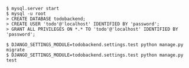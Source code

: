 
	$ mysql.server start
	$ mysql -u root
    > CREATE DATABASE todobackend;
    > CREATE USER 'todo'@'localhost' IDENTIFIED BY 'password';
    > GRANT ALL PRIVILEGES ON *.* TO 'todo'@'localhost' IDENTIFIED BY 'password';
    
    $ DJANGO_SETTINGS_MODULE=todobackend.settings.test python manage.py migrate
    $ DJANGO_SETTINGS_MODULE=todobackend.settings.test python manage.py test
